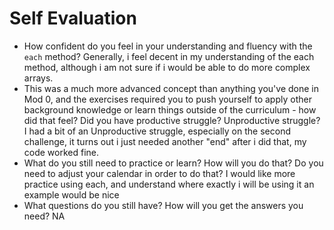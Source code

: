 # Self Evaluation

- How confident do you feel in your understanding and fluency with the `each` method?
Generally, i feel decent in my understanding of the each method, although i am not sure
if i would be able to do more complex arrays.
- This was a much more advanced concept than anything you've done in Mod 0, and the exercises required you to push yourself to apply other background knowledge or learn things outside of the curriculum - how did that feel? Did you have productive struggle? Unproductive struggle?
I had a bit of an Unproductive struggle, especially on the second challenge,
it turns out i just needed another "end" after i did that, my code worked fine.
- What do you still need to practice or learn? How will you do that? Do you need to adjust your calendar in order to do that?
I would like more practice using each, and understand where exactly i will be using it
an example would be nice
- What questions do you still have? How will you get the answers you need?
NA
